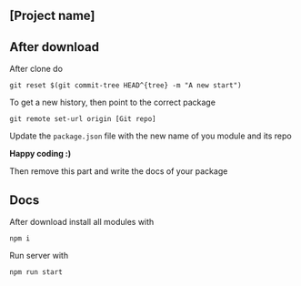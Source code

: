 ## [Project name]

## After download

After clone do

```
git reset $(git commit-tree HEAD^{tree} -m "A new start")
```

To get a new history, then point to the correct package

```
git remote set-url origin [Git repo]
```

Update the `package.json` file with the new name of you module and its repo

**Happy coding :)**

Then remove this part and write the docs of your package


## Docs

After download install all modules with

```
npm i
```

Run server with

```
npm run start
```

